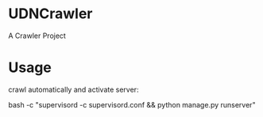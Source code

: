 # UDNCrawler
A Crawler Project 

# Usage


   crawl automatically and activate server:
   
   
  bash -c "supervisord -c supervisord.conf && python manage.py runserver" 


